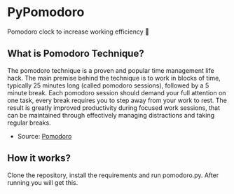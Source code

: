 # PyPomodoro
Pomodoro clock to increase working efficiency :trident:

## What is Pomodoro Technique?

The pomodoro technique is a proven and popular time management life hack.
The main premise behind the technique is to work in blocks of time, typically 25 minutes long (called pomodoro sessions), followed by     a 5 minute break. Each pomodoro session should demand your full attention on one task, every break requires you to step away from your     work to rest.
The result is greatly improved productivity during focused work sessions, that can be maintained through effectively managing           distractions and taking regular breaks.

- Source: [Pomodoro](https://www.focusboosterapp.com/the-pomodoro-technique)

## How it works?

Clone the repository, install the requirements and run pomodoro.py.
After running you will get this.
